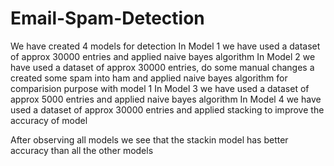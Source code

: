 # Email-Spam-Detection
We have created 4 models for detection
In Model 1 we have used a dataset of approx 30000 entries and applied naive bayes algorithm
In Model 2 we have used a dataset of approx 30000 entries, do some manual changes a created some spam into ham and applied naive bayes algorithm for comparision purpose with model 1
In Model 3 we have used a dataset of approx 5000 entries and applied naive bayes algorithm
In Model 4 we have used a dataset of approx 30000 entries and applied stacking to improve the accuracy of model

After observing all models we see that the stackin model has better accuracy than all the other models
